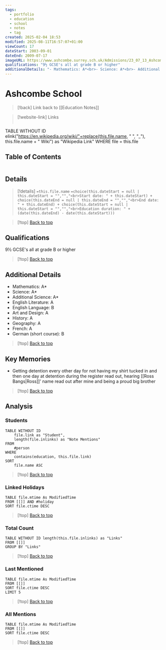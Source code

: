 ```yaml
---
tags:
  - portfolio
  - education
  - school
  - notes
  - tag
created: 2025-02-04 18:53
modified: 2025-08-11T16:57:07+01:00
viewCount: 17
dateStart: 2003-09-01
dateEnd: 2009-07-17
imageURL: https://www.ashcombe.surrey.sch.uk/Admissions/23_07_13_Ashcombe_Facade___74A1923_WEB.jpg
qualifications: "9½ GCSE's all at grade B or higher"
additionalDetails: "- Mathematics: A*<br>- Science: A*<br>- Additional Science: A*<br>- English Literature: A<br>- English Language: B<br>- Art and Design: A<br>- History: A<br>- Geography: A<br>- French: A<br>- German (short course): B"
---
```

# Ashcombe School

> [!back] Link back to [[Education Notes]]

>[!website-link] Links
>```dataview
TABLE WITHOUT ID elink("https://en.wikipedia.org/wiki/"+replace(this.file.name, " ", "_"), this.file.name + " Wiki") as "Wikipedia Link"
WHERE file = this.file

## Table of Contents
```table-of-contents
```

## Details

>[!details]  `=this.file.name`
>`=choice(this.dateStart = null | this.dateStart = "","","<br>Start date: " + this.dateStart) + choice(this.dateEnd = null | this.dateEnd = "","","<br>End date: " + this.dateEnd) + choice(this.dateStart = null | this.dateStart = "","","<br>Education duration: " + (date(this.dateEnd) - date(this.dateStart)))`

>[!top] [Back to top](#Table%20of%20Contents)

## Qualifications

9½ GCSE's all at grade B or higher

>[!top] [Back to top](#Table%20of%20Contents)

## Additional Details

- Mathematics: A*
- Science: A*
- Additional Science: A*
- English Literature: A
- English Language: B
- Art and Design: A
- History: A
- Geography: A
- French: A
- German (short course): B

>[!top] [Back to top](#Table%20of%20Contents)

## Key Memories

- Getting detention every other day for not having my shirt tucked in and then one day at detention during the register read out, hearing [[Ross Bangs|Ross]]' name read out after mine and being a proud big brother

>[!top] [Back to top](#Table%20of%20Contents)

## Analysis

### Students

```dataview
TABLE WITHOUT ID
	file.link as "Student",
	length(file.inlinks) as "Note Mentions"
FROM
	#person
WHERE
	contains(education, this.file.link)
SORT
	file.name ASC
```

>[!top] [Back to top](#Table%20of%20Contents)

### Linked Holidays

```dataview
TABLE file.mtime As ModifiedTime
FROM [[]] AND #holiday 
SORT file.ctime DESC
```

>[!top] [Back to top](#Table%20of%20Contents)

### Total Count

```dataview
TABLE WITHOUT ID length(this.file.inlinks) as "Links"
FROM [[]]
GROUP BY "Links"
```

>[!top] [Back to top](#Table%20of%20Contents)

### Last Mentioned

```dataview
TABLE file.mtime As ModifiedTime
FROM [[]]
SORT file.ctime DESC
LIMIT 5
```

>[!top] [Back to top](#Table%20of%20Contents)

### All Mentions

```dataview
TABLE file.mtime As ModifiedTime
FROM [[]]
SORT file.ctime DESC
```

>[!top] [Back to top](#Table%20of%20Contents)